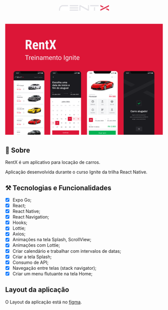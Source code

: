 <p align="center">
  <img alt="Logo RentX" src=".github/Logotipo.png" width="160px">
</p>

<h1 align="center">
  <img alt="" src=".github/Capa.png">
</h1>

## 📌 Sobre
  RentX é um aplicativo para locação de carros.
  
  Aplicação desenvolvida durante o curso Ignite da trilha React Native.

## ⚒  Tecnologias e Funcionalidades
- [x] Expo Go;
- [x] React;
- [x] React Native;
- [x] React Navigation;
- [x] Hooks;
- [x] Lottie;
- [x] Axios;
- [x] Animações na tela Splash, ScrollView;
- [x] Animações com Lottie;
- [x] Criar calendário e trabalhar com intervalos de datas;
- [x] Criar a tela Splash;
- [x] Consumo de API;
- [x] Navegação entre telas (stack navigator);
- [x] Criar um menu flutuante na tela Home;

## Layout da aplicação
O Layout da aplicação está no [figma](https://www.figma.com/file/TkiGiIs79fUOVjbOKxLCx5/RentX-Ignite).





